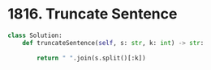 # 1816. Truncate Sentence

```python
class Solution:
    def truncateSentence(self, s: str, k: int) -> str:
        
        return " ".join(s.split()[:k])
```


